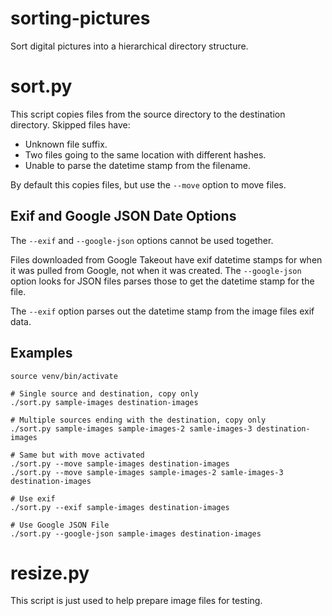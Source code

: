 # sorting-pictures
Sort digital pictures into a hierarchical directory structure. 

# sort.py
This script copies files from the source directory to the destination directory. Skipped
files have:
- Unknown file suffix.
- Two files going to the same location with different hashes.
- Unable to parse the datetime stamp from the filename.

By default this copies files, but use the `--move` option to move files.

## Exif and Google JSON Date Options
The `--exif` and `--google-json` options cannot be used together.

Files downloaded from Google Takeout have exif datetime stamps for when it was pulled from Google, not when it was created.
The `--google-json` option looks for JSON files parses those to get the datetime stamp for the file.

The `--exif` option parses out the datetime stamp from the image files exif data.

## Examples
```shell script
source venv/bin/activate

# Single source and destination, copy only
./sort.py sample-images destination-images

# Multiple sources ending with the destination, copy only
./sort.py sample-images sample-images-2 samle-images-3 destination-images

# Same but with move activated
./sort.py --move sample-images destination-images
./sort.py --move sample-images sample-images-2 samle-images-3 destination-images

# Use exif
./sort.py --exif sample-images destination-images

# Use Google JSON File
./sort.py --google-json sample-images destination-images
```

# resize.py
This script is just used to help prepare image files for testing.